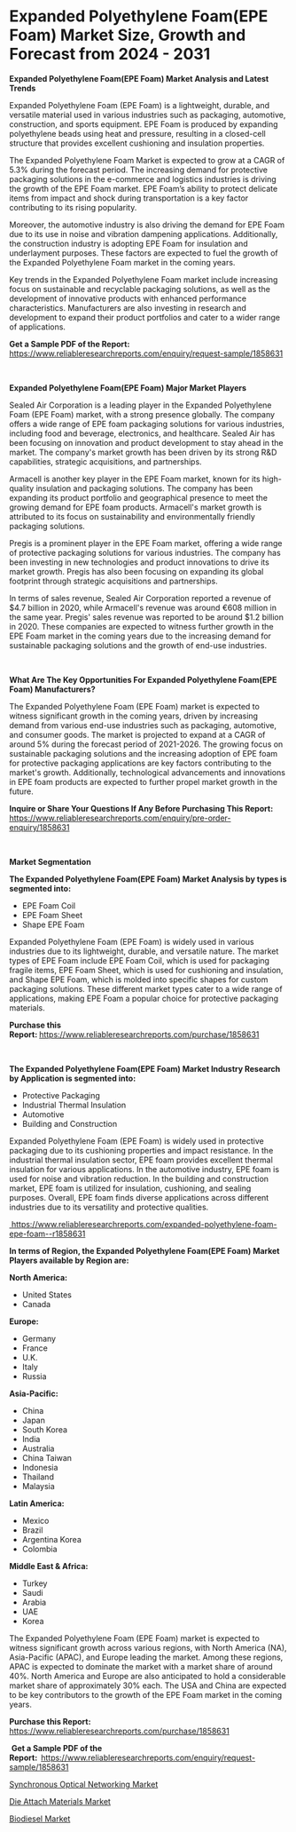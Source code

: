 <p><h1>Expanded Polyethylene Foam(EPE Foam) Market Size, Growth and Forecast from 2024 - 2031</h1></p><p><strong>Expanded Polyethylene Foam(EPE Foam) Market Analysis and Latest Trends</strong></p>
<p><p>Expanded Polyethylene Foam (EPE Foam) is a lightweight, durable, and versatile material used in various industries such as packaging, automotive, construction, and sports equipment. EPE Foam is produced by expanding polyethylene beads using heat and pressure, resulting in a closed-cell structure that provides excellent cushioning and insulation properties.</p><p>The Expanded Polyethylene Foam Market is expected to grow at a CAGR of 5.3% during the forecast period. The increasing demand for protective packaging solutions in the e-commerce and logistics industries is driving the growth of the EPE Foam market. EPE Foam’s ability to protect delicate items from impact and shock during transportation is a key factor contributing to its rising popularity.</p><p>Moreover, the automotive industry is also driving the demand for EPE Foam due to its use in noise and vibration dampening applications. Additionally, the construction industry is adopting EPE Foam for insulation and underlayment purposes. These factors are expected to fuel the growth of the Expanded Polyethylene Foam market in the coming years.</p><p>Key trends in the Expanded Polyethylene Foam market include increasing focus on sustainable and recyclable packaging solutions, as well as the development of innovative products with enhanced performance characteristics. Manufacturers are also investing in research and development to expand their product portfolios and cater to a wider range of applications.</p></p>
<p><strong>Get a Sample PDF of the Report:&nbsp;</strong> <a href="https://www.reliableresearchreports.com/enquiry/request-sample/1858631">https://www.reliableresearchreports.com/enquiry/request-sample/1858631</a></p>
<p>&nbsp;</p>
<p><strong>Expanded Polyethylene Foam(EPE Foam) Major Market Players</strong></p>
<p><p>Sealed Air Corporation is a leading player in the Expanded Polyethylene Foam (EPE Foam) market, with a strong presence globally. The company offers a wide range of EPE foam packaging solutions for various industries, including food and beverage, electronics, and healthcare. Sealed Air has been focusing on innovation and product development to stay ahead in the market. The company's market growth has been driven by its strong R&D capabilities, strategic acquisitions, and partnerships.</p><p>Armacell is another key player in the EPE Foam market, known for its high-quality insulation and packaging solutions. The company has been expanding its product portfolio and geographical presence to meet the growing demand for EPE foam products. Armacell's market growth is attributed to its focus on sustainability and environmentally friendly packaging solutions.</p><p>Pregis is a prominent player in the EPE Foam market, offering a wide range of protective packaging solutions for various industries. The company has been investing in new technologies and product innovations to drive its market growth. Pregis has also been focusing on expanding its global footprint through strategic acquisitions and partnerships.</p><p>In terms of sales revenue, Sealed Air Corporation reported a revenue of $4.7 billion in 2020, while Armacell's revenue was around €608 million in the same year. Pregis' sales revenue was reported to be around $1.2 billion in 2020. These companies are expected to witness further growth in the EPE Foam market in the coming years due to the increasing demand for sustainable packaging solutions and the growth of end-use industries.</p></p>
<p>&nbsp;</p>
<p><strong>What Are The Key Opportunities For Expanded Polyethylene Foam(EPE Foam) Manufacturers?</strong></p>
<p><p>The Expanded Polyethylene Foam (EPE Foam) market is expected to witness significant growth in the coming years, driven by increasing demand from various end-use industries such as packaging, automotive, and consumer goods. The market is projected to expand at a CAGR of around 5% during the forecast period of 2021-2026. The growing focus on sustainable packaging solutions and the increasing adoption of EPE foam for protective packaging applications are key factors contributing to the market's growth. Additionally, technological advancements and innovations in EPE foam products are expected to further propel market growth in the future.</p></p>
<p><strong>Inquire or Share Your Questions If Any Before Purchasing This Report:</strong> <a href="https://www.reliableresearchreports.com/enquiry/pre-order-enquiry/1858631">https://www.reliableresearchreports.com/enquiry/pre-order-enquiry/1858631</a></p>
<p>&nbsp;</p>
<p><strong>Market Segmentation</strong></p>
<p><strong>The Expanded Polyethylene Foam(EPE Foam) Market Analysis by types is segmented into:</strong></p>
<p><ul><li>EPE Foam Coil</li><li>EPE Foam Sheet</li><li>Shape EPE Foam</li></ul></p>
<p><p>Expanded Polyethylene Foam (EPE Foam) is widely used in various industries due to its lightweight, durable, and versatile nature. The market types of EPE Foam include EPE Foam Coil, which is used for packaging fragile items, EPE Foam Sheet, which is used for cushioning and insulation, and Shape EPE Foam, which is molded into specific shapes for custom packaging solutions. These different market types cater to a wide range of applications, making EPE Foam a popular choice for protective packaging materials.</p></p>
<p><strong>Purchase this Report:&nbsp;</strong><a href="https://www.reliableresearchreports.com/purchase/1858631">https://www.reliableresearchreports.com/purchase/1858631</a></p>
<p>&nbsp;</p>
<p><strong>The Expanded Polyethylene Foam(EPE Foam) Market Industry Research by Application is segmented into:</strong></p>
<p><ul><li>Protective Packaging</li><li>Industrial Thermal Insulation</li><li>Automotive</li><li>Building and Construction</li></ul></p>
<p><p>Expanded Polyethylene Foam (EPE Foam) is widely used in protective packaging due to its cushioning properties and impact resistance. In the industrial thermal insulation sector, EPE foam provides excellent thermal insulation for various applications. In the automotive industry, EPE foam is used for noise and vibration reduction. In the building and construction market, EPE foam is utilized for insulation, cushioning, and sealing purposes. Overall, EPE foam finds diverse applications across different industries due to its versatility and protective qualities.</p></p>
<p><a href="https://www.reliableresearchreports.com/expanded-polyethylene-foam-epe-foam--r1858631">&nbsp;https://www.reliableresearchreports.com/expanded-polyethylene-foam-epe-foam--r1858631</a></p>
<p><strong>In terms of Region, the Expanded Polyethylene Foam(EPE Foam) Market Players available by Region are:</strong></p>
<p>
    <p> <strong> North America: </strong>
        <ul>
            <li>United States</li>
            <li>Canada</li>
        </ul>
        </p> 
    <p> <strong> Europe: </strong>
        <ul>
            <li>Germany</li>
            <li>France</li>
            <li>U.K.</li>
            <li>Italy</li>
            <li>Russia</li>
        </ul>
        </p> 
    <p> <strong> Asia-Pacific: </strong>
        <ul>
            <li>China</li>
            <li>Japan</li>
            <li>South Korea</li>
            <li>India</li>
            <li>Australia</li>
            <li>China Taiwan</li>
            <li>Indonesia</li>
            <li>Thailand</li>
            <li>Malaysia</li>
        </ul>
        </p> 
    <p> <strong> Latin America: </strong>
        <ul>
            <li>Mexico</li>
            <li>Brazil</li>
            <li>Argentina Korea</li>
            <li>Colombia</li>
        </ul>
        </p> 
    <p> <strong> Middle East & Africa: </strong>
        <ul>
            <li>Turkey</li>
            <li>Saudi</li>
            <li>Arabia</li>
            <li>UAE</li>
            <li>Korea</li>
        </ul>
    </p>
    </p>
<p><p>The Expanded Polyethylene Foam (EPE Foam) market is expected to witness significant growth across various regions, with North America (NA), Asia-Pacific (APAC), and Europe leading the market. Among these regions, APAC is expected to dominate the market with a market share of around 40%. North America and Europe are also anticipated to hold a considerable market share of approximately 30% each. The USA and China are expected to be key contributors to the growth of the EPE Foam market in the coming years.</p></p>
<p><strong>Purchase this Report: </strong><a href="https://www.reliableresearchreports.com/purchase/1858631">https://www.reliableresearchreports.com/purchase/1858631</a></p>
<p>&nbsp;<strong>Get a Sample PDF of the Report:&nbsp;&nbsp;</strong><a href="https://www.reliableresearchreports.com/enquiry/request-sample/1858631">https://www.reliableresearchreports.com/enquiry/request-sample/1858631</a></p>
<p><strong></strong></p>
<p><p><a href="https://github.com/timmyadtkejs/Market-Research-Report-List-1/blob/main/synchronous-optical-networking-market.md">Synchronous Optical Networking Market</a></p><p><a href="https://medium.com/@richard_ellings/insights-into-the-die-attach-materials-market-market-players-market-size-geographical-regions-a25bc3a54d69">Die Attach Materials Market</a></p><p><a href="https://medium.com/@ransomohns/insights-into-the-biodiesel-industry-market-financial-status-market-size-and-revenue-analysis-up-eeed10b1de94">Biodiesel Market</a></p></p>